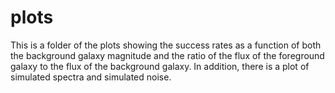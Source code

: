# plots

This is a folder of the plots showing the success rates as a function of both the background galaxy magnitude and the ratio of the flux of the foreground galaxy to the flux of the background galaxy. 
In addition, there is a plot of simulated spectra and simulated noise.
